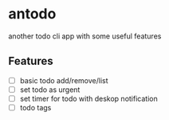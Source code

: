 # antodo

another todo cli app with some useful features

## Features

- [ ] basic todo add/remove/list
- [ ] set todo as urgent
- [ ] set timer for todo with deskop notification
- [ ] todo tags
